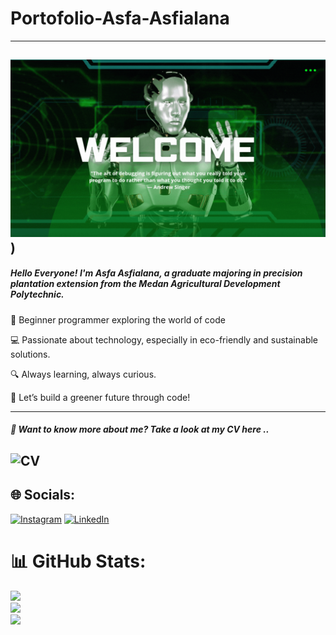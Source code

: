 # Portofolio-Asfa-Asfialana
---
![welcome](https://github.com/Asfa-Asfialana/portofolio-Asfa-Asfialana/blob/main/welcome.gif))
---
##### Hello Everyone! I'm Asfa Asfialana, a graduate majoring in precision plantation extension from the Medan Agricultural Development Polytechnic.
🌱 Beginner programmer exploring the world of code

💻 Passionate about technology, especially in eco-friendly and sustainable solutions.

🔍 Always learning, always curious.

🚀 Let’s build a greener future through code!

---
##### 👋 Want to know more about me? Take a look at my CV here ..
![CV](https://github.com/Asfa-Asfialana/portofolio-Asfa-Asfialana/tree/main/CV-PDF)
---


## 🌐 Socials:
[![Instagram](https://img.shields.io/badge/Instagram-%23E4405F.svg?logo=Instagram&logoColor=white)](https://instagram.com/AS.ASFIALN) [![LinkedIn](https://img.shields.io/badge/LinkedIn-%230077B5.svg?logo=linkedin&logoColor=white)](https://linkedin.com/in/https://www.linkedin.com/in/asfaasfialana86/) 
# 📊 GitHub Stats:
![](https://github-readme-stats.vercel.app/api?username=asfa-asfialana&theme=dark&hide_border=false&include_all_commits=false&count_private=false)<br/>
![](https://nirzak-streak-stats.vercel.app/?user=asfa-asfialana&theme=dark&hide_border=false)<br/>
![](https://github-readme-stats.vercel.app/api/top-langs/?username=asfa-asfialana&theme=dark&hide_border=false&include_all_commits=false&count_private=false&layout=compact)

<!-- Proudly created with GPRM ( https://gprm.itsvg.in ) -->
